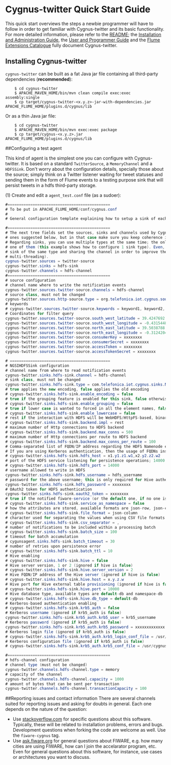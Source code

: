 # Cygnus-twitter Quick Start Guide
This quick start overviews the steps a newbie programmer will have to follow in order to get familiar with Cygnus-twitter and its basic functionality. For more detailed information, please refer to the [README](https://github.com/telefonicaid/fiware-cygnus/blob/master/README.md); the [Installation and Administration Guide](installation_and_administration_guide/introduction.md), the [User and Programmer Guide](user_and_programmer_guide/README.md) and the [Flume Extensions Catalogue](flume_extensions_catalogue/introduction.md) fully document Cygnus-twitter.

## Installing Cygnus-twitter
`cygnus-twitter` can be built as a fat Java jar file containing all third-party dependencies (**recommended**):

```
    $ cd cygnus-twitter
    $ APACHE_MAVEN_HOME/bin/mvn clean compile exec:exec assembly:single
    $ cp target/cygnus-twitter-<x.y.z>-jar-with-dependencies.jar APACHE_FLUME_HOME/plugins.d/cygnus/lib
```
Or as a thin Java jar file:

```
    $ cd cygnus-twitter
    $ APACHE_MAVEN_HOME/bin/mvn exec:exec package
    $ cp target/cygnus-<x.y.z>.jar APACHE_FLUME_HOME/plugins.d/cygnus/lib
```

##Configuring a test agent

This kind of agent is the simplest one you can configure with Cygnus-twitter. It is based on a standard `TwitterSource`, a `MemoryChannel` and a `HDFSSink`. Don't worry about the configuration details, specially those about the source; simply think on a Twitter listener waiting for tweet statuses and sending them in the form of Flume events to a testing purpose sink that will persist tweets in a hdfs third-party storage.

(1) Create and edit a `agent_test.conf` file (as a sudoer):

```Java
#=============================================
# To be put in APACHE_FLUME_HOME/conf/cygnus.conf
#
# General configuration template explaining how to setup a sink of each of HDFS.

#=============================================
# The next tree fields set the sources, sinks and channels used by Cygnus-twitter. You could use different names than the
# ones suggested below, but in that case make sure you keep coherence in properties names along the configuration file.
# Regarding sinks, you can use multiple types at the same time; the only requirement is to provide a channel for each
# one of them (this example shows how to configure 1 sink type). Even, you can define more than one
# sink of the same type and sharing the channel in order to improve the performance (this is like having
# multi-threading).
cygnus-twitter.sources = twitter-source
cygnus-twitter.sinks = hdfs-sink
cygnus-twitter.channels = hdfs-channel
#=============================================
# source configuration
# channel name where to write the notification events
cygnus-twitter.sources.twitter-source.channels = hdfs-channel
# source class, must not be changed
cygnus-twitter.sources.http-source.type = org.telefonica.iot.cygnus.sources.TwitterSource
# keywords
# cygnus-twitter.sources.twitter-source.keywords = keyword1, keyword2, keyword3
# Coordinates for filter query
cygnus-twitter.sources.twitter-source.south_west_latitude = 39.4247692
cygnus-twitter.sources.twitter-source.south_west_longitude = -0.4315448
cygnus-twitter.sources.twitter-source.north_east_latitude = 39.5038788
cygnus-twitter.sources.twitter-source.north_east_longitude = -0.3124204
cygnus-twitter.sources.twitter-source.consumerKey = xxxxxxxx
cygnus-twitter.sources.twitter-source.consumerSecret = xxxxxxxx
cygnus-twitter.sources.twitter-source.accessToken = xxxxxxxx
cygnus-twitter.sources.twitter-source.accessTokenSecret = xxxxxxxx

# ============================================
# NGSIHDFSSink configuration
# channel name from where to read notification events
cygnus-twitter.sinks.hdfs-sink.channel = hdfs-channel
# sink class, must not be changed
cygnus-twitter.sinks.hdfs-sink.type = com.telefonica.iot.cygnus.sinks.NGSIHDFSSink
# true applies the new encoding, false applies the old encoding
# cygnus-twitter.sinks.hdfs-sink.enable_encoding = false
# true if the grouping feature is enabled for this sink, false otherwise
# cygnus-twitter.sinks.hdfs-sink.enable_grouping = false
# true if lower case is wanted to forced in all the element names, false otherwise
# cygnus-twitter.sinks.hdfs-sink.enable_lowercase = false
# rest if the interaction with HDFS will be WebHDFS/HttpFS-based, binary if based on the Hadoop API
# cygnus-twitter.sinks.hdfs-sink.backend.impl = rest
# maximum number of Http connections to HDFS backend
# cygnus-twitter.sinks.hdfs-sink.backend.max_conns = 500
# maximum number of Http connections per route to HDFS backend
# cygnus-twitter.sinks.hdfs-sink.backend.max_conns_per_route = 100
# Comma-separated list of FQDN/IP address regarding the HDFS Namenode endpoints
# If you are using Kerberos authentication, then the usage of FQDNs instead of IP addresses is mandatory
# cygnus-twitter.sinks.hdfs-sink.hdfs_host = x1.y1.z1.w1,x2.y2.z2.w2
# port of the HDFS service listening for persistence operations; 14000 for httpfs, 50070 for webhdfs
# cygnus-twitter.sinks.hdfs-sink.hdfs_port = 14000
# username allowed to write in HDFS
cygnus-twitter.sinks.hdfs-sink.hdfs_username = hdfs_username
# password for the above username; this is only required for Hive authentication
cygnus-twitter.sinks.hdfs-sink.hdfs_password = xxxxxxxx
# OAuth2 token for HDFS authentication
cygnus-twitter.sinks.hdfs-sink.oauth2_token = xxxxxxxx
# true if the notified fiware-service (or the default one, if no one is notified) is used as the HDFS namespace, false otherwise
# cygnus-twitter.sinks.hdfs-sink.service_as_namespace = false
# how the attributes are stored, available formats are json-row, json-column, csv-row and csv-column
# cygnus-twitter.sinks.hdfs-sink.file_format = json-column
# character used for separating the values when using CSV file formats
# cygnus-twitter.sinks.hdfs-sink.csv_separator = ,
# number of notifications to be included within a processing batch
# cygnus-twitter.sinks.hdfs-sink.batch_size = 100
# timeout for batch accumulation
# cygunsagent.sinks.hdfs-sink.batch_timeout = 30
# number of retries upon persistence error
# cygnus-twitter.sinks.hdfs-sink.batch_ttl = 10
# Hive enabling
# cygnus-twitter.sinks.hdfs-sink.hive = false
# Hive server version, 1 or 2 (ignored if hive is false)
# cygnus-twitter.sinks.hdfs-sink.hive.server_version = 2
# Hive FQDN/IP address of the Hive server (ignored if hive is false)
# cygnus-twitter.sinks.hdfs-sink.hive.host = x.y.z.w
# Hive port for Hive external table provisioning (ignored if hive is false)
# cygnus-twitter.sinks.hdfs-sink.hive.port = 10000
# Hive database type, available types are default-db and namespace-db
# cygnus-twitter.sinks.hdfs-sink.hive.db_type = default-db
# Kerberos-based authentication enabling
# cygnus-twitter.sinks.hdfs-sink.krb5_auth = false
# Kerberos username (ignored if krb5_auth is false)
cygnus-twitter.sinks.hdfs-sink.krb5_auth.krb5_user = krb5_username
# Kerberos password (ignored if krb5_auth is false)
cygnus-twitter.sinks.hdfs-sink.krb5_auth.krb5_password = xxxxxxxxxxxxx
# Kerberos login file (ignored if krb5_auth is false)
# cygnus-twitter.sinks.hdfs-sink.krb5_auth.krb5_login_conf_file = /usr/cygnus/conf/krb5_login.conf
# Kerberos configuration file (ignored if krb5_auth is false)
# cygnus-twitter.sinks.hdfs-sink.krb5_auth.krb5_conf_file = /usr/cygnus/conf/krb5.conf

#=============================================
# hdfs-channel configuration
# channel type (must not be changed)
cygnus-twitter.channels.hdfs-channel.type = memory
# capacity of the channel
cygnus-twitter.channels.hdfs-channel.capacity = 1000
# amount of bytes that can be sent per transaction
cygnus-twitter.channels.hdfs-channel.transactionCapacity = 100
```

##Reporting issues and contact information
There are several channels suited for reporting issues and asking for doubts in general. Each one depends on the nature of the question:

* Use [stackoverflow.com](http://stackoverflow.com) for specific questions about this software. Typically, these will be related to installation problems, errors and bugs. Development questions when forking the code are welcome as well. Use the `fiware-cygnus` tag.
* Use [ask.fiware.org](https://ask.fiware.org/questions/) for general questions about FIWARE, e.g. how many cities are using FIWARE, how can I join the accelarator program, etc. Even for general questions about this software, for instance, use cases or architectures you want to discuss.
